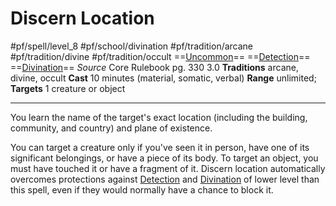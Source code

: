 # Discern Location
#pf/spell/level_8 #pf/school/divination #pf/tradition/arcane #pf/tradition/divine #pf/tradition/occult
==[Uncommon](../../../Traits/Uncommon.md)== ==[Detection](../../../Traits/Detection.md)== ==[Divination](../../../Traits/Divination.md)==
*Source* Core Rulebook pg. 330 3.0
**Traditions** arcane, divine, occult
**Cast** 10 minutes (material, somatic, verbal)
**Range** unlimited; **Targets** 1 creature or object

---
You learn the name of the target's exact location (including the building, community, and country) and plane of existence.

You can target a creature only if you've seen it in person, have one of its significant belongings, or have a piece of its body. To target an object, you must have touched it or have a fragment of it. Discern location automatically overcomes protections against [Detection](../../../Traits/Detection.md) and [Divination](../../../Traits/Divination.md) of lower level than this spell, even if they would normally have a chance to block it.
